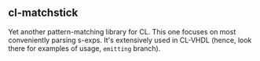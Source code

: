 cl-matchstick
-------------

Yet another pattern-matching library for CL. This one focuses on most conveniently parsing s-exps.
It's extensively used in CL-VHDL (hence, look there for examples of usage, `emitting` branch).
